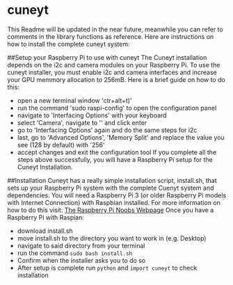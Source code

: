 # cuneyt
This Readme will be updated in the near future, 
meanwhile you can refer to comments in the library functions as reference.
Here are instructions on how to install the complete cuneyt system:

##Setup your Raspberry Pi to use with cuneyt
The Cuneyt installation depends on the i2c and camera modules on your Raspberry Pi. To use the cuneyt installer, you must enable i2c and camera interfaces and increase your GPU memmory allocation to 256mB. 
Here is a brief guide on how to do this:
* open a new terminal window 'ctr+alt+t)'
* run the command 'sudo raspi-config' to open the configuration panel
* navigate to 'Interfacing Options' with your keyboard
* select 'Camera', navigate to '<Yes>' and click enter
* go to 'Interfacing Options' again and do the same steps for i2c
* last, go to 'Advanced Options', 'Memory Split' and replace the value you see (128 by default) with '256'
* accept changes and exit the configuration tool
If you complete all the steps above successfully, you will have a Raspberry Pi setup for the Cuneyt Installation. 

##Installation
Cuneyt has a really simple installation script, install.sh, that sets up your Raspberry Pi system with the complete Cuenyt system and dependencies. 
You will need a Raspberry Pi 3 (or older Raspberry Pi models with Internet Connection) with Raspbian installed. For more information on how to do this visit: [The Raspberry Pi Noobs Webpage](https://www.raspberrypi.org/downloads/noobs)
Once you have a Raspberry Pi with Raspian:
* download install.sh
* move install.sh to the directory you want to work in (e.g. Desktop)
* navigate to said directory from your terminal
* run the command `sudo bash install.sh`
* Confirm when the installer asks you to do so
* After setup is complete run `python` and `import cuneyt` to check installation
